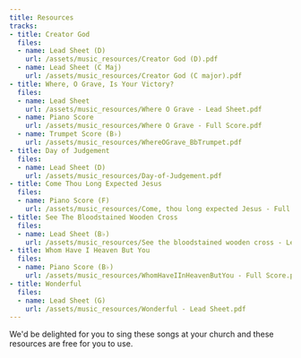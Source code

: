 ```yaml
---
title: Resources
tracks:
- title: Creator God
  files:
  - name: Lead Sheet (D)
    url: /assets/music_resources/Creator God (D).pdf
  - name: Lead Sheet (C Maj)
    url: /assets/music_resources/Creator God (C major).pdf
- title: Where, O Grave, Is Your Victory?
  files:
  - name: Lead Sheet
    url: /assets/music_resources/Where O Grave - Lead Sheet.pdf
  - name: Piano Score
    url: /assets/music_resources/Where O Grave - Full Score.pdf
  - name: Trumpet Score (B♭)
    url: /assets/music_resources/WhereOGrave_BbTrumpet.pdf
- title: Day of Judgement
  files:
  - name: Lead Sheet (D)
    url: /assets/music_resources/Day-of-Judgement.pdf
- title: Come Thou Long Expected Jesus
  files:
  - name: Piano Score (F)
    url: /assets/music_resources/Come, thou long expected Jesus - Full Score.pdf
- title: See The Bloodstained Wooden Cross
  files:
  - name: Lead Sheet (B♭)
    url: /assets/music_resources/See the bloodstained wooden cross - Lead Sheet.pdf
- title: Whom Have I Heaven But You
  files:
  - name: Piano Score (B♭)
    url: /assets/music_resources/WhomHaveIInHeavenButYou - Full Score.pdf
- title: Wonderful
  files:
  - name: Lead Sheet (G)
    url: /assets/music_resources/Wonderful - Lead Sheet.pdf
---
```

We'd be delighted for you to sing these songs at your church and these resources are free for you to use.

